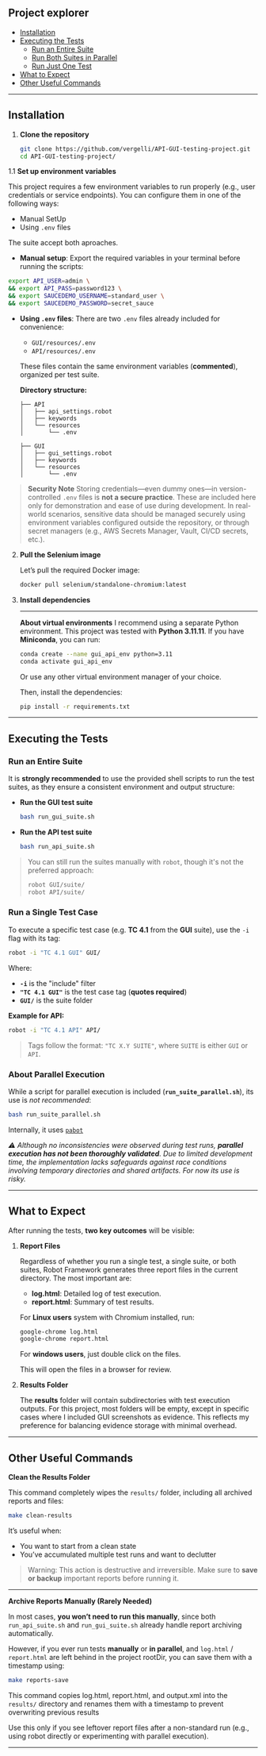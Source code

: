 ## Project explorer

- [Installation](#installation)
- [Executing the Tests](#executing-the-tests)
  - [Run an Entire Suite](#run-an-entire-suite)
  - [Run Both Suites in Parallel](#run-both-suites-in-parallel)
  - [Run Just One Test](#run-just-one-test)
- [What to Expect](#what-to-expect)
- [Other Useful Commands](#other-useful-commands)

---

## Installation

1. **Clone the repository**
   ```bash
   git clone https://github.com/vergelli/API-GUI-testing-project.git
   cd API-GUI-testing-project/
   ```

1.1 **Set up environment variables**

This project requires a few environment variables to run properly (e.g., user credentials or service endpoints). You can configure them in one of the following ways:

 - Manual SetUp
 - Using `.env` files

The suite accept both aproaches.

* **Manual setup**: Export the required variables in your terminal before running the scripts:

```bash
export API_USER=admin \
&& export API_PASS=password123 \
&& export SAUCEDEMO_USERNAME=standard_user \
&& export SAUCEDEMO_PASSWORD=secret_sauce
```

* **Using `.env` files**:
  There are two `.env` files already included for convenience:

  * `GUI/resources/.env`
  * `API/resources/.env`

  These files contain the same environment variables (**commented**), organized per test suite.

  **Directory structure:**

  ```
  ├── API
  │   ├── api_settings.robot
  │   ├── keywords
  │   └── resources
  │       └── .env

  ├── GUI
  │   ├── gui_settings.robot
  │   ├── keywords
  │   └── resources
  │       └── .env
  ```

> **Security Note**
> Storing credentials—even dummy ones—in version-controlled `.env` files is **not a secure practice**.
> These are included here only for demonstration and ease of use during development.
> In real-world scenarios, sensitive data should be managed securely using environment variables configured outside the repository, or through secret managers (e.g., AWS Secrets Manager, Vault, CI/CD secrets, etc.).



2. **Pull the Selenium image**

    Let’s pull the required Docker image:

   ```bash
   docker pull selenium/standalone-chromium:latest
   ```

3. **Install dependencies**

   ---

   **About virtual environments**
   I recommend using a separate Python environment.
   This project was tested with **Python 3.11.11**.
   If you have **Miniconda**, you can run:

   ```bash
   conda create --name gui_api_env python=3.11
   conda activate gui_api_env
   ```

   Or use any other virtual environment manager of your choice.

   Then, install the dependencies:

   ```bash
   pip install -r requirements.txt
   ```

---

## Executing the Tests

### Run an Entire Suite

It is **strongly recommended** to use the provided shell scripts to run the test suites, as they ensure a consistent environment and output structure:

- **Run the GUI test suite**
  ```bash
  bash run_gui_suite.sh
  ```

* **Run the API test suite**

  ```bash
  bash run_api_suite.sh
  ```
> You can still run the suites manually with `robot`, though it's not the preferred approach:
>
> ```bash
> robot GUI/suite/
> robot API/suite/
> ```

### Run a Single Test Case

To execute a specific test case (e.g. **TC 4.1** from the **GUI** suite), use the `-i` flag with its tag:

```bash
robot -i "TC 4.1 GUI" GUI/
```

Where:

* **`-i`** is the "include" filter
* **`"TC 4.1 GUI"`** is the test case tag (**quotes required**)
* **`GUI/`** is the suite folder

**Example for API:**

```bash
robot -i "TC 4.1 API" API/
```

> Tags follow the format: `"TC X.Y SUITE"`, where `SUITE` is either `GUI` or `API`.


### About Parallel Execution

While a script for parallel execution is included (**`run_suite_parallel.sh`**), its use is *not recommended*:

```bash
bash run_suite_parallel.sh
```
Internally, it uses [`pabot`](https://github.com/robotframework/pabot)

_⚠️ Although no inconsistencies were observed during test runs, **parallel execution has not been thoroughly validated**. Due to limited development time, the implementation lacks safeguards against race conditions involving temporary directories and shared artifacts. For now its use is risky._

---

## What to Expect

After running the tests, **two key outcomes** will be visible:

1. **Report Files**

   Regardless of whether you run a single test, a single suite, or both suites, Robot Framework generates three report files in the current directory. The most important are:

   - **log.html**: Detailed log of test execution.
   - **report.html**: Summary of test results.

   For **Linux users** system with Chromium installed, run:

   ```bash
   google-chrome log.html
   google-chrome report.html
   ```

   For **windows users**, just double click on the files.

   This will open the files in a browser for review.

2. **Results Folder**

   The **results** folder will contain subdirectories with test execution outputs. For this project, most folders will be empty, except in specific cases where I included GUI screenshots as evidence. This reflects my preference for balancing evidence storage with minimal overhead.

---
## Other Useful Commands

**Clean the Results Folder**

This command completely wipes the `results/` folder, including all archived reports and files:

```bash
make clean-results
```
It’s useful when:

 - You want to start from a clean state
 - You’ve accumulated multiple test runs and want to declutter

> Warning: This action is destructive and irreversible.
> Make sure to **save or backup** important reports before running it.
___

**Archive Reports Manually (Rarely Needed)**

   In most cases, **you won’t need to run this manually**, since both `run_api_suite.sh` and `run_gui_suite.sh` already handle report archiving automatically.


   However, if you ever run tests **manually** or **in parallel**, and `log.html` / `report.html` are left behind in the project rootDir, you can save them with a timestamp using:

   ```bash
   make reports-save
   ```

This command copies log.html, report.html, and output.xml into the `results/` directory and renames them with a timestamp to prevent overwriting previous results

Use this only if you see leftover report files after a non-standard run (e.g., using robot directly or experimenting with parallel execution).
___
